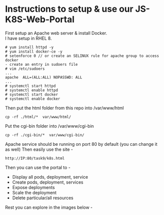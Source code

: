 # Instructions to setup & use our JS-K8S-Web-Portal

First setup an Apache web server & install Docker.  
I have setup in RHEL 8.  

```
# yum install httpd -y
# yum install docker-ce -y
# setenforce 0 // or create an SELINUX rule for apache group to access docker
- create an entry in sudoers file
# vim /etc/sudoers
...
apache	ALL=(ALL:ALL) NOPASSWD: ALL
...
# systemctl start httpd 
# systemctl enable httpd 
# systemctl start docker 
# systemctl enable docker 
```
Then put the html folder from this repo into /var/www/html
```
cp -rf ./html/*  var/www/html/
```
Put the cgi-bin folder into /var/www/cgi-bin
```
cp -rf ./cgi-bin/*  var/www/cgi-bin/
```
Apache service should be running on port 80 by default (you can change it as well)
Then easily use the site - 
```
http://IP:80/task9/k8s.html
```
Then you can use the portal to - 
* Display all pods, deployment, service
* Create pods, deployment, services
* Expose deployments
* Scale the deployment
* Delete particular/all resources
 
Rest you can explore in the images below - 

